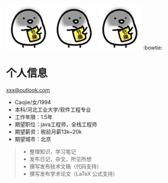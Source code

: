 ![image](https://github.com/caoyuanbao/me/blob/master/ilike.gif?raw=true)
![image](https://github.com/caoyuanbao/me/blob/master/ilike.gif?raw=true)
![image](https://github.com/caoyuanbao/me/blob/master/ilike.gif?raw=true)
:bowtie:
# 个人信息
<xxx@outlook.com>
 - Caojie/女/1994 
 - 本科/河北工业大学/软件工程专业
 - 工作年限：1.5年
 - 期望职位：java工程师，全栈工程师
 - 期望薪资：税前月薪13k~20k
 - 期望城市：北京


> * 整理知识，学习笔记
> * 发布日记，杂文，所见所想
> * 撰写发布技术文稿（代码支持）
> * 撰写发布学术论文（LaTeX 公式支持）